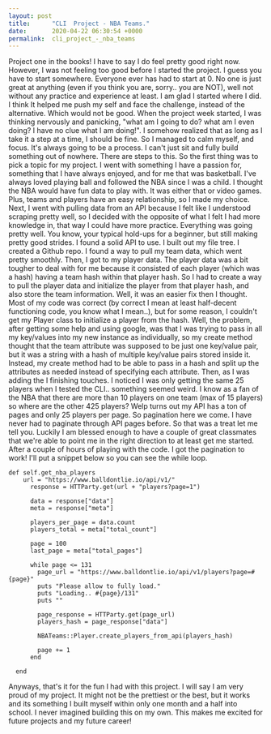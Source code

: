```yaml
---
layout: post
title:      "CLI  Project - NBA Teams."
date:       2020-04-22 06:30:54 +0000
permalink:  cli_project_-_nba_teams
---
```


Project one in the books! I have to say I do feel pretty good right now. However, I was not feeling too good before I started the project. I guess you have to start somewhere. Everyone ever has had to start at 0. No one is just great at anything (even if you think you are, sorry.. you are NOT), well not without any practice and experience at least.
I am glad I started where I did. I think It helped me push my self and face the challenge, instead of the alternative. Which would not be good.
When the project week started, I was thinking nervously and panicking, "what am I going to do? what am I even doing? I have no clue what I am doing!". I somehow realized that as long as I take it a step at a time, I should be fine. So I managed to calm myself, and focus. It's always going to be a process. I can't just sit and fully build something out of nowhere. There are steps to this.
So the first thing was to pick a topic for my project. I went with something I have a passion for, something that I have always enjoyed, and for me that was basketball. I've always loved playing ball and followed the NBA since I was a child. I thought the NBA would have fun data to play with. It was either that or video games. Plus, teams and players have an easy relationship, so I made my choice. Next, I went with pulling data from an API because I felt like I understood scraping pretty well, so I decided with the opposite of what I felt I had more knowledge in, that way I could have more practice.
Everything was going pretty well. You know, your typical hold-ups for a beginner, but still making pretty good strides. I found a solid API to use. I built out my file tree. I created a Github repo. I found a way to pull my team data, which went pretty smoothly.
Then, I got to my player data. The player data was a bit tougher to deal with for me because it consisted of each player (which was a hash) having a team hash within that player hash. So I had to create a way to pull the player data and initialize the player from that player hash, and also store the team information. Well, it was an easier fix then I thought. Most of my code was correct (by correct I mean at least half-decent functioning code, you know what I mean..), but for some reason, I couldn't get my Player class to initialize a player from the hash. Well, the problem, after getting some help and using google, was that I was trying to pass in all my key/values into my new instance as individually, so my create method thought that the team attribute was supposed to be just one key/value pair, but it was a string with a hash of multiple key/value pairs stored inside it. Instead, my create method had to be able to pass in a hash and split up the attributes as needed instead of specifying each attribute.
Then, as I was adding the I finishing touches. I noticed I was only getting the same 25 players when I tested the CLI.. something seemed weird. I know as a fan of the NBA that there are more than 10 players on one team (max of 15 players) so where are the other 425 players? Welp turns out my API has a ton of pages and only 25 players per page. So pagination here we come. I have never had to paginate through API pages before. So that was a treat let me tell you. Luckily I am blessed enough to have a couple of great classmates that we're able to point me in the right direction to at least get me started. After a couple of hours of playing with the code. I got the pagination to work! I'll put a snippet below so you can see the while loop.

```
def self.get_nba_players
    url = "https://www.balldontlie.io/api/v1/"
      response = HTTParty.get(url + "players?page=1")

      data = response["data"]
      meta = response["meta"]

      players_per_page = data.count
      players_total = meta["total_count"]

      page = 100
      last_page = meta["total_pages"]

      while page <= 131
        page_url = "https://www.balldontlie.io/api/v1/players?page=#{page}"
        puts "Please allow to fully load."
        puts "Loading.. #{page}/131"
        puts ""

        page_response = HTTParty.get(page_url)
        players_hash = page_response["data"]

        NBATeams::Player.create_players_from_api(players_hash)

        page += 1
      end

  end
```

Anyways, that's it for the fun I had with this project. I will say I am very proud of my project. It might not be the prettiest or the best, but it works and its something I built myself within only one month and a half into school. I never imagined building this on my own. This makes me excited for future projects and my future career!
